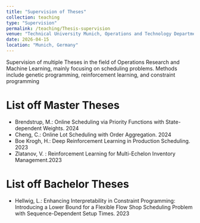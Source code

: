 ```yaml
---
title: "Supervision of Theses"
collection: teaching
type: "Supervision"
permalink: /teaching/Thesis-supervision
venue: "Technical University Munich, Operations and Technology Department"
date: 2026-04-15
location: "Munich, Germany"
---
```


Supervision of multiple Theses in the field of Operations Research and Machine Learning, mainly focusing on scheduling problems. Methods include genetic programming, reinforcement learning, and constraint programming

List off Master Theses
======
- Brendstrup, M.: Online Scheduling via Priority Functions with State-dependent Weights. 2024
- Cheng, C.: Online Lot Scheduling with Order Aggregation. 2024
- Boe Krogh, H.: Deep Reinforcement Learning in Production Scheduling. 2023
- Zlatanov, V. : Reinforcement Learning for Multi-Echelon Inventory Management.2023

List off Bachelor Theses
======
- Hellwig, L.: Enhancing Interpretability in Constraint Programming: Introducing a Lower Bound for a Flexible Flow Shop Scheduling Problem with Sequence-Dependent Setup Times. 2023
